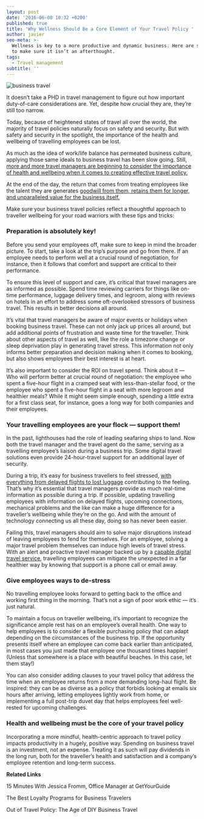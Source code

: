 ```yaml
---
layout: post
date: '2016-06-08 10:32 +0200'
published: true
title: 'Why Wellness Should Be a Core Element of Your Travel Policy '
author: javier
seo-meta: >-
  Wellness is key to a more productive and dynamic business. Here are some tips
  to make sure it isn’t an afterthought.
tags:
  - Travel management
subtitle: ''
---
```


![business travel]({{site.baseurl}}/blog-media/a76cef46-dc42-4493-a10d-05f6c00ca2e6.png)


It doesn’t take a PHD in travel management to figure out how important duty-of-care considerations are. Yet, despite how crucial they are, they’re still too narrow. 

Today, because of heightened states of travel all over the world, the majority of travel policies naturally focus on safety and security. But with safety and security in the spotlight, the importance of the health and wellbeing of travelling employees can be lost. 

As much as the idea of work/life balance has permeated business culture, applying those same ideals to business travel has been slow going. Still, [more and more travel managers are beginning to consider the importance of health and wellbeing when it comes to creating effective travel policy.](http://buyingbusinesstravel.com/feature/2825641-ask-experts-why-traveller-wellbeing-important-your-programme) 

At the end of the day, the return that comes from treating employees like the talent they are generates [goodwill from them, retains them for longer, and unparalleled value for the business itself.](http://buyingbusinesstravel.com/feature/2825641-ask-experts-why-traveller-wellbeing-important-your-programme)

Make sure your business travel policies reflect a thoughtful approach to traveller wellbeing for your road warriors with these tips and tricks: 

### Preparation is absolutely key!

Before you send your employees off, make sure to keep in mind the broader picture. To start, take a look at the trip’s purpose and go from there. If an employee needs to perform well at a crucial round of negotiation, for instance, then it follows that comfort and support are critical to their performance. 

To ensure this level of support and care, it’s critical that travel managers are as informed as possible. Spend time reviewing carriers for things like on-time performance, luggage delivery times, and legroom, along with reviews on hotels in an effort to address some oft-overlooked stressors of business travel. This results in better decisions all around.

It’s vital that travel managers be aware of major events or holidays when booking business travel. These can not only jack up prices all around, but add additional points of frustration and waste time for the traveller. Think about other aspects of travel as well, like the role a timezone change or sleep deprivation play in generating travel stress. This information not only informs better preparation and decision making when it comes to booking, but also shows employees their best interest is at heart. 

It’s also important to consider the ROI on travel spend. Think about it — Who will perform better at crucial round of negotiation: the employee who spent a five-hour flight in a cramped seat with less-than-stellar food, or the employee who spent a five-hour flight in a seat with more legroom and healthier meals? While it might seem simple enough, spending a little extra for a first class seat, for instance, goes a long way for both companies and their employees. 

### Your travelling employees are your flock — support them!

In the past, lighthouses had the role of leading seafaring ships to land. Now both the travel manager and the travel agent do the same, serving as a travelling employee’s liaison during a business trip. Some digital travel solutions even provide 24-hour-travel support for an additional layer of security.

During a trip, it’s easy for business travellers to feel stressed, [with everything from delayed flights to lost luggage](http://www.travelpulse.com/news/business-travel/what-stresses-business-travelers-the-most.html) contributing to the feeling. That’s why it’s essential that travel managers provide as much real-time information as possible during a trip. If possible, updating travelling employees with information on delayed flights, upcoming connections, mechanical problems and the like can make a huge difference for a traveller’s wellbeing while they’re on the go. And with the amount of technology connecting us all these day, doing so has never been easier. 

Failing this, travel managers should aim to solve major disruptions instead of leaving employees to fend for themselves. For an employee, solving a major travel problem themselves can induce high levels of travel stress. With an alert and proactive travel manager backed up by a [capable digital travel service](http://wwww.travelperk.com), travelling employees can mitigate the unexpected in a far healthier way by knowing that support is a phone call or email away. 

### Give employees ways to de-stress

No travelling employee looks forward to getting back to the office and working first thing in the morning. That’s not a sign of poor work ethic — it’s just natural. 

To maintain a focus on traveller wellbeing, it’s important to recognize the significance ample rest has on an employee’s overall health. One way to help employees is to consider a flexible purchasing policy that can adapt depending on the circumstances of the business trip. If the opportunity presents itself where an employee can come back earlier than anticipated, in most cases you just made that employee one thousand times happier! (Unless that somewhere is a place with beautiful beaches. In this case, let them stay!)

You can also consider adding clauses to your travel policy that address the time when an employee returns from a more demanding long-haul flight. Be inspired: they can be as diverse as a policy that forbids looking at emails six hours after arriving, letting employees lightly work from home, or implementing a full post-trip duvet day that helps employees feel well-rested for upcoming challenges.

### Health and wellbeing must be the core of your travel policy

Incorporating a more mindful, health-centric approach to travel policy impacts productivity in a hugely, positive way. Spending on business travel is an investment, not an expense. Treating it as such will pay dividends in the long run, both for the traveller’s health and satisfaction and a company’s employee retention and long-term success.


**Related Links**

15 Minutes With Jessica Fromm, Office Manager at GetYourGuide

The Best Loyalty Programs for Business Travelers

Out of Travel Policy: The Age of DIY Business Travel
